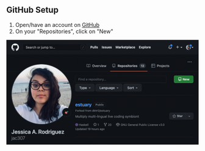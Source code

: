 ## GitHub Setup

1. Open/have an account on [GitHub](https://github.com/)  
2. On your "Repositories", click on "New"  
  
![new repository](imgs/00.png)
